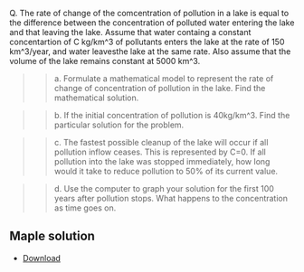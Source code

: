 Q. The rate of change of the comcentration of pollution in a lake is equal to the difference between the concentration of polluted water entering the lake and that leaving the lake. Assume that water containg a constant concentartion of C kg/km^3 of pollutants enters the lake at the rate of 150 km^3/year, and water leavesthe lake at the same rate. Also assume that the volume of the lake remains constant at 5000 km^3.

>> a. Formulate a mathematical model to represent the rate of change of concentration of pollution in the lake. Find the mathematical solution.

>> b. If the initial concentration of pollution is 40kg/km^3. Find the particular solution for the problem.

>> c. The fastest possible cleanup of the lake will occur if all pollution inflow ceases. This is represented by C=0. If all pollution into the lake was stopped immediately, how long would it take to reduce pollution to 50% of its current value.

>> d. Use the computer to graph your solution for the first 100 years after pollution stops. What happens to the concentration as time goes on.



## Maple solution
- [Download](lake-pollution-model.mw)
